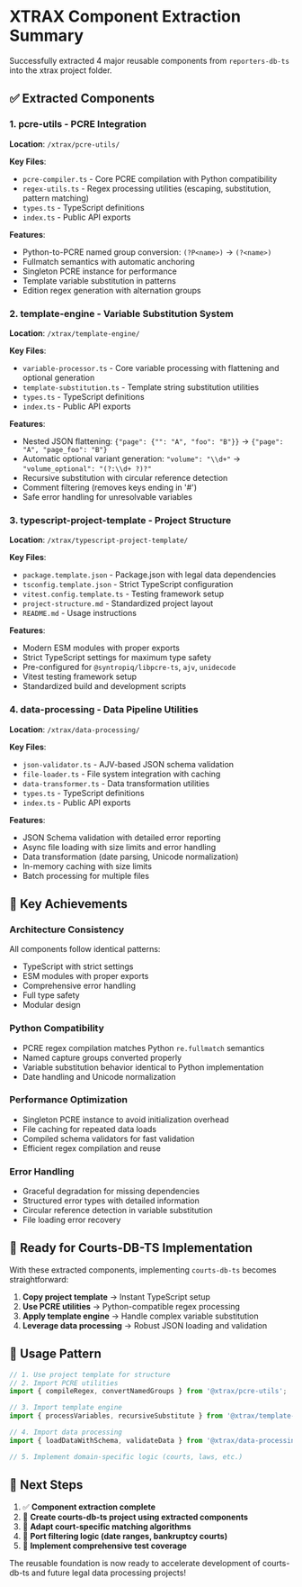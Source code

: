 # XTRAX Component Extraction Summary

Successfully extracted 4 major reusable components from `reporters-db-ts` into the xtrax project folder.

## ✅ Extracted Components

### 1. **pcre-utils** - PCRE Integration
**Location**: `/xtrax/pcre-utils/`

**Key Files**:
- `pcre-compiler.ts` - Core PCRE compilation with Python compatibility
- `regex-utils.ts` - Regex processing utilities (escaping, substitution, pattern matching)
- `types.ts` - TypeScript definitions
- `index.ts` - Public API exports

**Features**:
- Python-to-PCRE named group conversion: `(?P<name>)` → `(?<name>)`
- Fullmatch semantics with automatic anchoring
- Singleton PCRE instance for performance
- Template variable substitution in patterns
- Edition regex generation with alternation groups

### 2. **template-engine** - Variable Substitution System  
**Location**: `/xtrax/template-engine/`

**Key Files**:
- `variable-processor.ts` - Core variable processing with flattening and optional generation
- `template-substitution.ts` - Template string substitution utilities
- `types.ts` - TypeScript definitions
- `index.ts` - Public API exports

**Features**:
- Nested JSON flattening: `{"page": {"": "A", "foo": "B"}}` → `{"page": "A", "page_foo": "B"}`
- Automatic optional variant generation: `"volume": "\\d+"` → `"volume_optional": "(?:\\d+ ?)?"`
- Recursive substitution with circular reference detection
- Comment filtering (removes keys ending in '#')
- Safe error handling for unresolvable variables

### 3. **typescript-project-template** - Project Structure
**Location**: `/xtrax/typescript-project-template/`

**Key Files**:
- `package.template.json` - Package.json with legal data dependencies
- `tsconfig.template.json` - Strict TypeScript configuration
- `vitest.config.template.ts` - Testing framework setup
- `project-structure.md` - Standardized project layout
- `README.md` - Usage instructions

**Features**:
- Modern ESM modules with proper exports
- Strict TypeScript settings for maximum type safety
- Pre-configured for `@syntropiq/libpcre-ts`, `ajv`, `unidecode`
- Vitest testing framework setup
- Standardized build and development scripts

### 4. **data-processing** - Data Pipeline Utilities
**Location**: `/xtrax/data-processing/`

**Key Files**:
- `json-validator.ts` - AJV-based JSON schema validation
- `file-loader.ts` - File system integration with caching
- `data-transformer.ts` - Data transformation utilities  
- `types.ts` - TypeScript definitions
- `index.ts` - Public API exports

**Features**:
- JSON Schema validation with detailed error reporting
- Async file loading with size limits and error handling
- Data transformation (date parsing, Unicode normalization)
- In-memory caching with size limits
- Batch processing for multiple files

## 🎯 Key Achievements

### **Architecture Consistency**
All components follow identical patterns:
- TypeScript with strict settings
- ESM modules with proper exports
- Comprehensive error handling
- Full type safety
- Modular design

### **Python Compatibility**
- PCRE regex compilation matches Python `re.fullmatch` semantics
- Named capture groups converted properly
- Variable substitution behavior identical to Python implementation
- Date handling and Unicode normalization

### **Performance Optimization**
- Singleton PCRE instance to avoid initialization overhead
- File caching for repeated data loads
- Compiled schema validators for fast validation
- Efficient regex compilation and reuse

### **Error Handling**
- Graceful degradation for missing dependencies
- Structured error types with detailed information
- Circular reference detection in variable substitution
- File loading error recovery

## 🚀 Ready for Courts-DB-TS Implementation

With these extracted components, implementing `courts-db-ts` becomes straightforward:

1. **Copy project template** → Instant TypeScript setup
2. **Use PCRE utilities** → Python-compatible regex processing  
3. **Apply template engine** → Handle complex variable substitution
4. **Leverage data processing** → Robust JSON loading and validation

## 📝 Usage Pattern

```typescript
// 1. Use project template for structure
// 2. Import PCRE utilities
import { compileRegex, convertNamedGroups } from '@xtrax/pcre-utils';

// 3. Import template engine  
import { processVariables, recursiveSubstitute } from '@xtrax/template-engine';

// 4. Import data processing
import { loadDataWithSchema, validateData } from '@xtrax/data-processing';

// 5. Implement domain-specific logic (courts, laws, etc.)
```

## 🔄 Next Steps

1. ✅ **Component extraction complete**
2. 🎯 **Create courts-db-ts project using extracted components**
3. 🎯 **Adapt court-specific matching algorithms**
4. 🎯 **Port filtering logic (date ranges, bankruptcy courts)**
5. 🎯 **Implement comprehensive test coverage**

The reusable foundation is now ready to accelerate development of courts-db-ts and future legal data processing projects!
